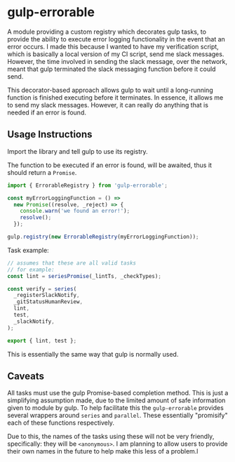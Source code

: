 # gulp-errorable

A module providing a custom registry which decorates gulp tasks, to provide
the ability to execute error logging functionality in the event that an error
occurs. I made this because I wanted to have my verification script, which
is basically a local version of my CI script, send me slack messages. However,
the time involved in sending the slack message, over the network, meant that
gulp terminated the slack messaging function before it could send.

This decorator-based approach allows gulp to wait until a long-running function
is finished executing before it terminates. In essence, it allows me to send
my slack messages. However, it can really do anything that is needed if an error
is found.

## Usage Instructions

Import the library and tell gulp to use its registry.

The function to be executed if an error is found, will be awaited, thus it
should return a `Promise`.

```ts
import { ErrorableRegistry } from 'gulp-errorable';

const myErrorLoggingFunction = () =>
  new Promise((resolve, _reject) => {
    console.warn('we found an error!');
    resolve();
  });

gulp.registry(new ErrorableRegistry(myErrorLoggingFunction));
```

Task example:

```ts
// assumes that these are all valid tasks
// for example:
const lint = seriesPromise(_lintTs, _checkTypes);

const verify = series(
  _registerSlackNotify,
  _gitStatusHumanReview,
  lint,
  test,
  _slackNotify,
);

export { lint, test };
```

This is essentially the same way that gulp is normally used.

## Caveats

All tasks must use the gulp Promise-based completion method. This is just a
simplifying assumption made, due to the limited amount of safe information
given to module by gulp. To help facilitate this the `gulp-errorable` provides
several wrappers around `series` and `parallel`. These essentially "promisify"
each of these functions respectively.

Due to this, the names of the tasks using these will not be very friendly,
specifically: they will be `<anonymous>`. I am planning to allow users to provide
their own names in the future to help make this less of a problem.l

[gulp-promise]: https://gulpjs.com/docs/en/getting-started/async-completion#returning-a-promise
